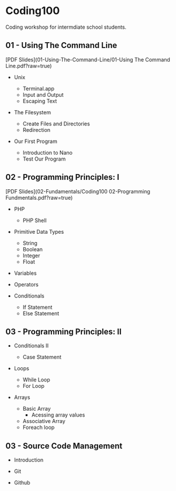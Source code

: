 Coding100
=========

Coding workshop for intermdiate school students. 

## 01 - Using The Command Line

[PDF Slides](01-Using-The-Command-Line/01-Using The Command Line.pdf?raw=true)

* Unix
  * Terminal.app
  * Input and Output
  * Escaping Text

* The Filesystem
  * Create Files and Directories
  * Redirection

* Our First Program
  * Introduction to Nano
  * Test Our Program

## 02 - Programming Principles: I

[PDF Slides](02-Fundamentals/Coding100 02-Programming Fundmentals.pdf?raw=true)

* PHP
  * PHP Shell

* Primitive Data Types
  * String
  * Boolean
  * Integer
  * Float

* Variables

* Operators

* Conditionals
  * If Statement
  * Else Statement

## 03 - Programming Principles: II

* Conditionals II
  * Case Statement

* Loops
  * While Loop
  * For Loop

* Arrays
  * Basic Array
    * Acessing array values
  * Associative Array
  * Foreach loop

## 03 - Source Code Management

* Introduction

* Git

* Github